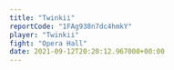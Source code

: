 ```yaml
---
title: "Twinkii"
reportCode: "1FAg938n7dc4hmkY"
player: "Twinkii"
fight: "Opera Hall"
date: 2021-09-12T20:20:12.967000+00:00
---
```

